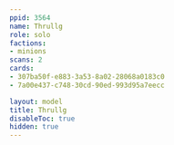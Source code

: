 ```yaml
---
ppid: 3564
name: Thrullg
role: solo
factions:
- minions
scans: 2
cards:
- 307ba50f-e883-3a53-8a02-28068a0183c0
- 7a00e437-c748-30cd-90ed-993d95a7eecc

layout: model
title: Thrullg
disableToc: true
hidden: true
---
```

